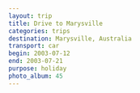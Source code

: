```yaml
---
layout: trip
title: Drive to Marysville
categories: trips
destination: Marysville, Australia
transport: car
begin: 2003-07-12
end: 2003-07-21
purpose: holiday
photo_album: 45
---
```

